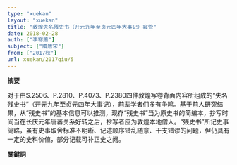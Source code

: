 ```yaml
---
type: "xuekan"
layout: "xuekan"
title: "敦煌失名残史书（开元九年至贞元四年大事记）窥管"
date: 2018-02-28
auth: ["李寒簫"]
subject: ["隋唐宋"]
from: ["2017秋"]
url: xuekan/2017qiu/5
---
```


**摘要**      

对于由S.2506、P.2810、P.4073、P.2380四件敦煌写卷背面内容所组成的“失名残史书”（开元九年至贞元四年大事记），前辈学者们多有争鸣。基于前人研究结果，从“残史书”的基本信息可以推测，现存“残史书”当为原史书的简编本，抄写时间当在长庆元年唐蕃关系好转之后，抄写者应为敦煌本地僧人。“残史书”所记史事简略，虽有史事取舍标准不明晰、记述顺序错乱随意、干支错谬的问题，但仍具有一定的史料价値，部分记载可补正史之阙。

**關鍵詞**
